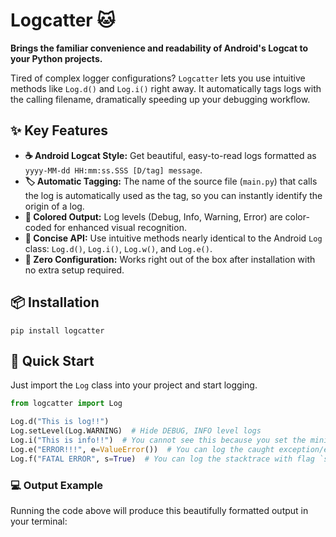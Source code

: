 # Logcatter 🐱

**Brings the familiar convenience and readability of Android's Logcat to your Python projects.**

Tired of complex logger configurations? `Logcatter` lets you use intuitive methods like `Log.d()` and `Log.i()` right away. It automatically tags logs with the calling filename, dramatically speeding up your debugging workflow.

## ✨ Key Features

*   **☕ Android Logcat Style:** Get beautiful, easy-to-read logs formatted as `yyyy-MM-dd HH:mm:ss.SSS [D/tag] message`.
*   **🏷️ Automatic Tagging:** The name of the source file (`main.py`) that calls the log is automatically used as the tag, so you can instantly identify the origin of a log.
*   **🎨 Colored Output:** Log levels (Debug, Info, Warning, Error) are color-coded for enhanced visual recognition.
*   **🚀 Concise API:** Use intuitive methods nearly identical to the Android `Log` class: `Log.d()`, `Log.i()`, `Log.w()`, and `Log.e()`.
*   **🔧 Zero Configuration:** Works right out of the box after installation with no extra setup required.

## 📦 Installation

```shell
pip install logcatter
```

## 🚀 Quick Start

Just import the `Log` class into your project and start logging.

```python
from logcatter import Log

Log.d("This is log!!")
Log.setLevel(Log.WARNING)  # Hide DEBUG, INFO level logs
Log.i("This is info!!")  # You cannot see this because you set the minimum level `WARNING`
Log.e("ERROR!!!", e=ValueError())  # You can log the caught exception/error with argument `e`
Log.f("FATAL ERROR", s=True)  # You can log the stacktrace with flag `s`
```

### 💻 Output Example

Running the code above will produce this beautifully formatted output in your terminal:
